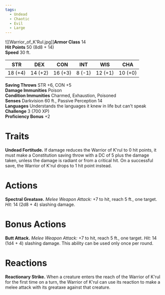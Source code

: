 ```yaml
---
tags:
  - Undead
  - Chaotic
  - Evil
  - Large
---
```

![[Warrior_of_K'Rul.jpg]]**Armor Class** 14  
**Hit Points** 50 (8d8 + 14)  
**Speed** 30 ft.

**STR** | **DEX** | **CON** | **INT** | **WIS** | **CHA**  
--- | --- | --- | --- | --- | ---  
18 (+4) | 14 (+2) | 16 (+3) | 8 (-1) | 12 (+1) | 10 (+0)  

**Saving Throws** STR +6, CON +5  
**Damage Immunities** Poison  
**Condition Immunities** Charmed, Exhaustion, Poisoned  
**Senses** Darkvision 60 ft., Passive Perception 14  
**Languages** Understands the languages it knew in life but can't speak  
**Challenge** 3 (700 XP)  
**Proficiency Bonus** +2  

# **Traits**

**Undead Fortitude.** If damage reduces the Warrior of K'rul to 0 hit points, it must make a Constitution saving throw with a DC of 5 plus the damage taken, unless the damage is radiant or from a critical hit. On a successful save, the Warrior of K'rul drops to 1 hit point instead.

# **Actions**

**Spectral Greataxe.** *Melee Weapon Attack:* +7 to hit, reach 5 ft., one target. *Hit:* 14 (2d8 + 4) slashing damage.

# **Bonus Actions**

**Butt Attack.** *Melee Weapon Attack:* +7 to hit, reach 5 ft., one target. *Hit:* 14 (1d4 + 4) slashing damage. This ability can be used only once per round.

# **Reactions**

**Reactionary Strike.** When a creature enters the reach of the Warrior of K'rul for the first time on a turn, the Warrior of K'rul can use its reaction to make a melee attack with its greataxe against that creature.

